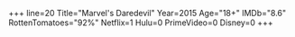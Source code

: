 +++
line=20
Title="Marvel's Daredevil"
Year=2015
Age="18+"
IMDb="8.6"
RottenTomatoes="92%"
Netflix=1
Hulu=0
PrimeVideo=0
Disney=0
+++

